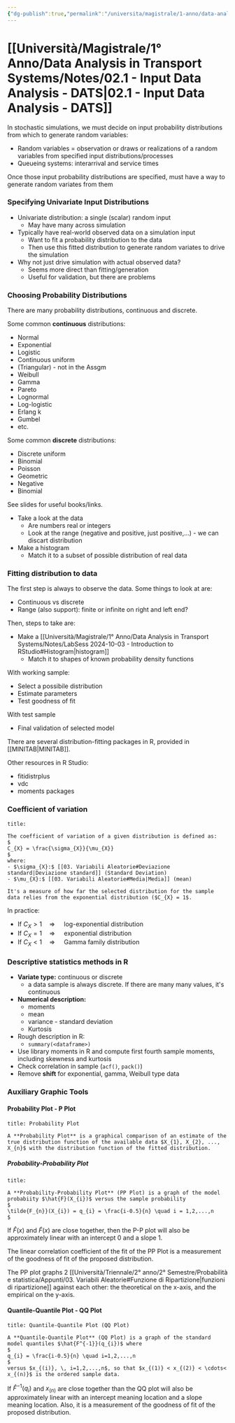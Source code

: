 ```yaml
---
{"dg-publish":true,"permalink":"/universita/magistrale/1-anno/data-analysis-in-transport-systems/notes/02-1-input-data-analysis-dats/","tags":["UNI"]}
---
```


# [[Università/Magistrale/1° Anno/Data Analysis in Transport Systems/Notes/02.1 - Input Data Analysis - DATS\|02.1 - Input Data Analysis - DATS]]


In stochastic simulations, we must decide on input probability distributions from which to generate random variables:
- Random variables = observation or draws or realizations of a random variables from specified input distributions/processes
- Queueing systems: interarrival and service times

Once those input probability distributions are specified, must have a way to generate random variates from them


### Specifying Univariate Input Distributions

- Univariate distribution: a single (scalar) random input
	- May have many across simulation
- Typically have real-world observed data on a simulation input
	- Want to fit a probability distribution to the data
	- Then use this fitted distribution to generate random variates to drive the simulation
- Why not just drive simulation with actual observed data?
	- Seems more direct than fitting/generation
	- Useful for validation, but there are problems

### Choosing Probability Distributions

There are many probability distributions, continuous and discrete.

Some common **continuous** distributions:
- Normal
- Exponential
- Logistic
- Continuous uniform
- (Triangular) - not in the Assgm
- Weibull
- Gamma
- Pareto
- Lognormal
- Log-logistic
- Erlang k
- Gumbel
- etc.

Some common **discrete** distributions:
- Discrete uniform
- Binomial
- Poisson
- Geometric
- Negative
- Binomial

See slides for useful books/links.

- Take a look at the data
	- Are numbers real or integers
	- Look at the range (negative and positive, just positive,...) - we can discart distribution
- Make a histogram
	- Match it to a subset of possible distribution of real data

### Fitting distribution to data

The first step is always to observe the data. Some things to look at are:
- Continuous vs discrete
- Range (also support): finite or infinite on right and left end?

Then, steps to take are:
- Make a [[Università/Magistrale/1° Anno/Data Analysis in Transport Systems/Notes/LabSess 2024-10-03 - Introduction to RStudio#Histogram\|histogram]]
	- Match it to shapes of known probability density functions

With working sample:
- Select a possibile distribution
- Estimate parameters
- Test goodness of fit

With test sample
- Final validation of selected model

There are several distribution-fitting packages in R, provided in [[MINITAB\|MINITAB]].

Other resources in R Studio:
- fitidistrplus
- vdc
- moments packages

### Coefficient of variation

```ad-Definizione
title: 

The coefficient of variation of a given distribution is defined as:
$
C_{X} = \frac{\sigma_{X}}{\mu_{X}}
$
where:
- $\sigma_{X}:$ [[03. Variabili Aleatorie#Deviazione standard|Deviazione standard]] (Standard Deviation)
- $\mu_{X}:$ [[03. Variabili Aleatorie#Media|Media]] (mean)

It's a measure of how far the selected distribution for the sample data relies from the exponential distribution ($C_{X} = 1$.

```

In practice:
- If $C_{X}>1 \quad \Longrightarrow \quad$ log-exponential distribution
- If $C_{X} = 1 \quad \Longrightarrow \quad$ exponential distribution
- If $C_{X}<1 \quad \Longrightarrow \quad$ Gamma family distribution


### Descriptive statistics methods in R

- **Variate type:** continuous or discrete
	- a data sample is always discrete. If there are many many values, it's continuous
- **Numerical description:** 
	- moments
	- mean
	- variance - standard deviation
	- Kurtosis
- Rough description in R:
	- `summary(<dataframe>)`
- Use library moments in R and compute first fourth sample moments, including skewness and kurtosis
- Check correlation in sample (`acf()`, `pack()`)
- Remove **shift** for exponential, gamma, Weibull type data


### Auxiliary Graphic Tools

#### Probability Plot - P Plot

```ad-Definizione
title: Probability Plot

A **Probability Plot** is a graphical comparison of an estimate of the true distribution function of the available data $X_{1}, X_{2}, ..., X_{n}$ with the distribution function of the fitted distribution.

```

##### Probability-Probability Plot

```ad-Definizione
title: 

A **Probability-Probability Plot** (PP Plot) is a graph of the model probabiity $\hat{F}(X_{i})$ versus the sample probability
$
\tilde{F_{n}}(X_{i}) = q_{i} = \frac{i-0.5}{n} \quad i = 1,2,...,n
$

```

If $\hat{F}(x)$ and $\tilde{F}(x)$  are close together, then the P-P plot will also be approximately linear with an intercept 0 and a slope 1.

The linear correlation coefficient of the fit of the PP Plot is a measurement of the goodness of fit of the proposed distribution.

The PP plot graphs 2 [[Università/Triennale/2° anno/2° Semestre/Probabilità e statistica/Appunti/03. Variabili Aleatorie#Funzione di Ripartizione\|funzioni di ripartizione]] against each other: the theoretical on the x-axis, and the empirical on the y-axis.

#### Quantile-Quantile Plot - QQ Plot

```ad-Definizione
title: Quantile-Quantile Plot (QQ Plot)

A **Quantile-Quantile Plot** (QQ Plot) is a graph of the standard model quantiles $\hat{F^{-1}}(q_{i})$ where
$
q_{i} = \frac{i-0.5}{n} \quad i=1,2,...,n
$
versus $x_{(i)}, \, i=1,2,...,n$, so that $x_{(1)} < x_{(2)} < \cdots< x_{(n)}$ is the ordered sample data.

```

If $\hat{F}^{-1}(q_{i})$ and $x_{(n)}$ are close together than the QQ plot will also be approximately linear with an intercept meaning location and a slope meaning location. Also, it is a measurement of the goodness of fit of the proposed distribution.



